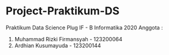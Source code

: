 # Project-Praktikum-DS

Praktikum Data Science Plug IF - B Informatika 2020
Anggota : 
1. Muhammad Rizki Firmansyah - 123200064
2. Ardhian Kusumayuda - 123200144
